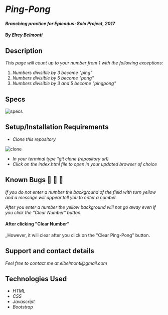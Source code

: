 # _Ping-Pong_

#### _Branching practice for Epicodus: Solo Project, 2017_

#### By _**Elrey Belmonti**_

## Description

_This page will count up to your number from 1 with the following exceptions:_

1. _Numbers divisible by 3 become "ping"_
2. _Numbers divisible by 5 become "pong"_
3. _Numbers divisible by 3 and 5 become "pingpong"_

## Specs

![specs](https://user-images.githubusercontent.com/20192033/29470347-dd77f178-8400-11e7-9d32-98dca772efb7.png)

## Setup/Installation Requirements

* _Clone this repository_

![clone](https://user-images.githubusercontent.com/20192033/29469981-709df288-83ff-11e7-9147-a9b55c6f8f27.png)

* _In your terminal type "git clone (repository url)_
* _Click on the index.html file to open in your updated browser of choice_

## Known Bugs 🐛 🐛 🐛

_If you do not enter a number the background of the field with turn yellow and a message will appear tell you to enter a number._

_After you enter a number the yellow background will not go away even if you click the "Clear Number" button._


#### After clicking "Clear Number"


_However, it will clear after you click on the "Clear Ping-Pong" button.


## Support and contact details

_Feel free to contact me at elbelmonti@gmail.com_

## Technologies Used

* _HTML_
* _CSS_
* _Javascript_
* _Bootstrap_
